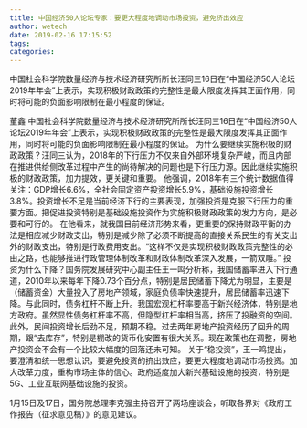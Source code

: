 ```yaml
---
title: 中国经济50人论坛专家：要更大程度地调动市场投资，避免挤出效应
author: wetech
date: 2019-02-16 17:15:52
tags: 
categories: 
---
```

中国社会科学院数量经济与技术经济研究所所长汪同三16日在“中国经济50人论坛2019年年会”上表示，实现积极财政政策的完整性是最大限度发挥其正面作用，同时将可能的负面影响限制在最小程度的保证。
<!-- more -->
董鑫
中国社会科学院数量经济与技术经济研究所所长汪同三16日在“中国经济50人论坛2019年年会”上表示，实现积极财政政策的完整性是最大限度发挥其正面作用，同时将可能的负面影响限制在最小程度的保证。
为什么要继续实施积极的财政政策？汪同三认为，2018年的下行压力不仅来自外部环境复杂严峻，而且内部在推进供给侧改革过程中产生的尚待解决的问题也是下行压力源。因此继续实施积极的财政政策，加力提效，更关键和重要。
他强调，2018年有三个统计数据值得关注：GDP增长6.6%，全社会固定资产投资增长5.9%，基础设施投资增长3.8%。投资增长不足是当前经济下行的主要表现，加强投资是克服下行压力的重要方面。把促进投资特别是基础设施投资作为实施积极财政政策的发力方向，是必要和可行的。
在他看来，就我国目前经济形势来看，更重要的保持财政平衡的办法是相应减少财政支出，特别是减少除了必须不断提高的直接关系民生的有关支出外的财政支出，特别是行政费用支出。“这样不仅是实现积极财政政策完整性的必由之路，也能够推进行政管理体制改革和财政体制改革深入发展，一箭双雕。”
投资为什么下降？国务院发展研究中心副主任王一鸣分析称，我国储蓄率进入下行通道，2010年以来每年下降0.73个百分点，特别是居民储蓄下降尤为明显，主要是（储蓄资金）大量投入了房地产领域，家庭负债率快速提升，居民储蓄率迅速下降。与此同时，债务杠杆不断上升。我国宏观杠杆率要高于新兴经济体，特别是地方政府。虽然显性债务杠杆率不高，但隐型杠杆率相当高，挤压了投融资的空间。此外，民间投资增长后劲不足，预期不稳。过去两年房地产投资经历了回升的周期，跟“去库存”，特别是棚改的货币化安置有很大关系。现在政策也在调整，房地产投资会不会有一个比较大幅度的回落还未可知。
关于“稳投资”，王一鸣提出，要澄清和统一思想认识，要避免投资的挤出效应，要更大程度地调动市场投资。加大改革力度，重构市场主体的信心。政府适度加大新兴基础设施的投资，特别是5G、工业互联网基础设施的投资。
 
 
 
1月15日及17日，国务院总理李克强主持召开了两场座谈会，听取各界对《政府工作报告（征求意见稿）》的意见建议。
